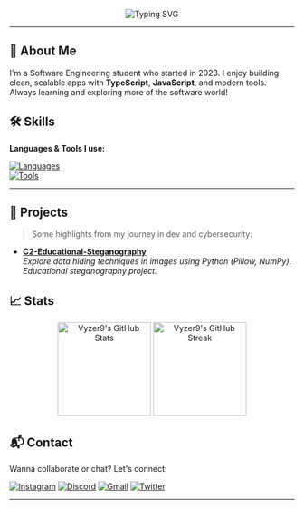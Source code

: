 <!-- Minimalist GitHub README with Menu -->

<p align="center">
  <img src="https://readme-typing-svg.herokuapp.com?font=Fira+Code&size=26&pause=1000&color=36BCF7&center=true&vCenter=true&width=435&lines=Hi+Guys,+I'm+Richard!;Fullstack+Dev+in+progress;Welcome+to+my+GitHub!+🚀" alt="Typing SVG" />
</p>

---

## 📌 About Me

I'm a Software Engineering student who started in 2023. I enjoy building clean, scalable apps with **TypeScript**, **JavaScript**, and modern tools. Always learning and exploring more of the software world!


## 🛠️ Skills

**Languages & Tools I use:**

[![Languages](https://skillicons.dev/icons?i=ts,js,html,css,bootstrap,tailwind,vite,sass,gulp,babel,react,prisma)](https://skillicons.dev)  
[![Tools](https://skillicons.dev/icons?i=nodejs,vercel,bash,bun,docker,figma,postman,vscode,notion,obsidian,ae,vscodium)](https://skillicons.dev)

---

## 🚧 Projects

> Some highlights from my journey in dev and cybersecurity:

- [**C2-Educational-Steganography**](https://github.com/Vyzer9/C2-Educational-Steganography)  
  *Explore data hiding techniques in images using Python (Pillow, NumPy). Educational steganography project.*


## 📈 Stats

<div align="center">
  <img src="https://github-readme-stats.vercel.app/api?username=Vyzer9&theme=graywhite&show_icons=true&hide_border=true&count_private=true" alt="Vyzer9's GitHub Stats" height="165" />
  <img src="https://github-readme-streak-stats.herokuapp.com/?user=Vyzer9&theme=graywhite&hide_border=true" alt="Vyzer9's GitHub Streak" height="165"/>
</div>


## 📬 Contact

Wanna collaborate or chat? Let's connect:

[![Instagram](https://img.shields.io/static/v1?message=Instagram&logo=instagram&label=&color=E4405F&logoColor=white&labelColor=000000&style=for-the-badge)](https://www.instagram.com/rsc.santoz)
[![Discord](https://img.shields.io/static/v1?message=Discord&logo=discord&label=&color=7289DA&logoColor=white&labelColor=000000&style=for-the-badge)](https://discord.gg/vSS9Q2YP5D)
[![Gmail](https://img.shields.io/static/v1?message=Gmail&logo=gmail&label=&color=D14836&logoColor=white&labelColor=000000&style=for-the-badge)](mailto:Samzoovsk19@gmail.com)
[![Twitter](https://img.shields.io/static/v1?message=Twitter&logo=twitter&label=&color=1DA1F2&logoColor=white&labelColor=000000&style=for-the-badge)](https://twitter.com/Vyzr9)

---

